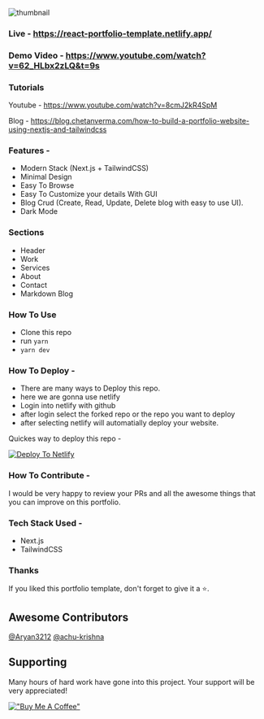 ![thumbnail](https://user-images.githubusercontent.com/16558205/180779213-ea740975-3df1-460a-a964-0a623ee25872.png)

### Live - https://react-portfolio-template.netlify.app/

### Demo Video - https://www.youtube.com/watch?v=62_HLbx2zLQ&t=9s

### Tutorials

Youtube - https://www.youtube.com/watch?v=8cmJ2kR4SpM

Blog - https://blog.chetanverma.com/how-to-build-a-portfolio-website-using-nextjs-and-tailwindcss

### Features -

- Modern Stack (Next.js + TailwindCSS)
- Minimal Design
- Easy To Browse
- Easy To Customize your details With GUI
- Blog Crud (Create, Read, Update, Delete blog with easy to use UI).
- Dark Mode

### Sections

- Header
- Work
- Services
- About
- Contact
- Markdown Blog

### How To Use

- Clone this repo
- run `yarn`
- `yarn dev`

### How To Deploy -

- There are many ways to Deploy this repo.
- here we are gonna use netlify
- Login into netlify with github
- after login select the forked repo or the repo you want to deploy
- after selecting netlify will automatially deploy your website.

Quickes way to deploy this repo -

[![Deploy To Netlify](https://www.netlify.com/img/deploy/button.svg)](https://app.netlify.com/start/deploy?repository=https://github.com/chetanverma16/react-portfolio-template)

### How To Contribute -

I would be very happy to review your PRs and all the awesome things that you can improve on this portfolio.

### Tech Stack Used -

- Next.js
- TailwindCSS

### Thanks

If you liked this portfolio template, don't forget to give it a ⭐.

## Awesome Contributors

[@Aryan3212](https://github.com/Aryan3212) [@achu-krishna](https://github.com/achu-krishna)

## Supporting

Many hours of hard work have gone into this project. Your support will be very appreciated!

[!["Buy Me A Coffee"](https://www.buymeacoffee.com/assets/img/custom_svgs/orange_img.png)](https://www.buymeacoffee.com/chetanverma)
